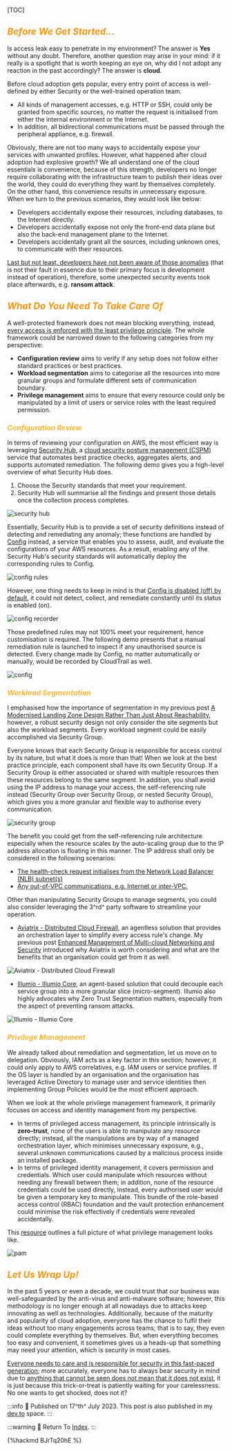 <style>
.fontColor {
  color: #FF5733;
}
.fontColor2 {
  color: #96A5A5;
}
.fontColorH2 {
  color: #FF960F
}
.fontColorH3{
  color: #FFB432
}
.fontColorH4{
  color: #F08080
}
.fontFace {
  font-weight: Bold;
  font-style: Italic;
}
table th:first-of-type {
    width: 5%;
}
table th:nth-of-type(2) {
    width: 10%;
}
table th:nth-of-type(3) {
    width: 5%;
}
</style>

[TOC]

## <span class="fontColorH2">*Before We Get Started...*</span>

Is access leak easy to penetrate in my environment? The answer is **Yes** without any doubt. Therefore, another question may arise in your mind: if it really is a spotlight that is worth keeping an eye on, why did I not adopt any reaction in the past accordingly? The answer is **cloud**.

Before cloud adoption gets popular, every entry point of access is well-defined by either Security or the well-trained operation team.

- All kinds of management accesses, e.g. HTTP or SSH, could only be granted from specific sources, no matter the request is initialised from either the internal environment or the Internet.
- In addition, all bidirectional communications must be passed through the peripheral appliance, e.g. firewall.

Obviously, there are not too many ways to accidentally expose your services with unwanted profiles. However, what happened after cloud adoption had explosive growth? We all understand one of the cloud essentials is convenience, because of this strength, developers no longer require collaborating with the infrastructure team to publish their ideas over the world, they could do everything they want by themselves completely. On the other hand, this convenience results in unnecessary exposure. When we turn to the previous scenarios, they would look like below:

- Developers accidentally expose their resources, including databases, to the Internet directly.
- Developers accidentally expose not only the front-end data plane but also the back-end management plane to the Internet.
- Developers accidentally grant all the sources, including unknown ones, to communicate with their resources.

<u>Last but not least, developers have not been aware of those anomalies</u> (that is not their fault in essence due to their primary focus is development instead of operation), therefore, some unexpected security events took place afterwards, e.g. **ransom attack**.

## <span class="fontColorH2">*What Do You Need To Take Care Of*</span>

A well-protected framework does not mean blocking everything, instead, <u>every access is enforced with the least privilege principle</u>. The whole framework could be narrowed down to the following categories from my perspective:

- **Configuration review** aims to verify if any setup does not follow either standard practices or best practices.
- **Workload segmentation** aims to categorise all the resources into more granular groups and formulate different sets of communication boundary.
- **Privilege management** aims to ensure that every resource could only be manipulated by a limit of users or service roles with the least required permission.

### <span class="fontColorH3">*Configuration Review*</span>

In terms of reviewing your configuration on AWS, the most efficient way is leveraging [Security Hub](https://www.youtube.com/watch?v=oBac-GAoZJ8), a [cloud security posture management (CSPM)](https://www.youtube.com/watch?v=V4wmb5KVmKM) service that automates best practice checks, aggregates alerts, and supports automated remediation. The following demo gives you a high-level overview of what Security Hub does.

1. Choose the Security standards that meet your requirement.
2. Security Hub will summarise all the findings and present those details once the collection process completes.

![security hub](https://dev-to-uploads.s3.amazonaws.com/uploads/articles/t5ynd10k1nhsyi3aayzb.gif)

Essentially, Security Hub is to provide a set of security definitions instead of detecting and remediating any anomaly; these functions are handled by [Config](https://www.youtube.com/watch?v=MJDuAvNEv64) instead, a service that enables you to assess, audit, and evaluate the configurations of your AWS resources. As a result, enabling any of the Security Hub's security standards will automatically deploy the corresponding rules to Config.

![config rules](https://hackmd.io/_uploads/Sy2nTe4K3.png)

However, one thing needs to keep in mind is that <u>Config is disabled (off) by default</u>, it could not detect, collect, and remediate constantly until its status is enabled (on).

![config recorder](https://hackmd.io/_uploads/SJ1daxVKn.png)

Those predefined rules may not 100% meet your requirement, hence customisation is required. The following demo presents that a manual remediation rule is launched to inspect if any unauthorised source is detected. Every change made by Config, no matter automatically or manually, would be recorded by CloudTrail as well.

![config](https://dev-to-uploads.s3.amazonaws.com/uploads/articles/frr8uz26tgq8y587caa3.gif)

### <span class="fontColorH3">*Workload Segmentation*</span>

I emphasised how the importance of segmentation in my previous post [A Modernised Landing Zone Design Rather Than Just About Reachability](https://bit.ly/modernised-landing-zone-design-rather-than-just-about-reachability#Multi-site-Access-Segmentation), however, a robust security design not only consider the site segments but also the workload segments. Every workload segment could be easily accomplished via Security Group.

Everyone knows that each Security Group is responsible for access control by its nature, but what it does is more than that! When we look at the best practice principle, each component shall have its own Security Group. If a Security Group is either associated or shared with multiple resources then these resources belong to the same segment. In addition, you shall avoid using the IP address to manage your access, the self-referencing rule instead (Security Group over Security Group, or nested Security Group), which gives you a more granular and flexible way to authorise every communication.

![security group](https://hackmd.io/_uploads/SkQOLztY3.png)

The benefit you could get from the self-referencing rule architecture especially when the resource scales by the auto-scaling group due to the IP address allocation is floating in this manner. The IP address shall only be considered in the following scenarios:

- <u>The health-check request initialises from the Network Load Balancer (NLB) subnet(s)</u>
- <u>Any out-of-VPC communications, e.g. Internet or inter-VPC.</u>

Other than manipulating Security Groups to manage segments, you could also consider leveraging the 3^rd^ party software to streamline your operation.

- [Aviatrix - Distributed Cloud Firewall](https://aviatrix.com/resources/distributedcloudfirewall/webinar-distributed-cloud-firewall-reduce-cloud-infrastructure-costs-and-improve-cloud-security), an agentless solution that provides an orchestration layer to simplify every access rule's change. My previous post [Enhanced Management of Multi-cloud Networking and Security](https://bit.ly/enhanced-management-multicloud-networking-security) introduced why Aviatrix is worth considering and what are the benefits that an organisation could get from it as well.

![Aviatrix - Distributed Cloud Firewall](https://aviatrix.com/wp-content/uploads/2023/05/DCF-images.png)

- [Illumio - Illumio Core](https://www.illumio.com/resource-center/illumio-core-demo), an agent-based solution that could decouple each service group into a more granular slice (micro-segment). Illumio also highly advocates why Zero Trust Segmentation matters, especially from the aspect of preventing ransom attacks.

![Illumio - Illumio Core](https://hackmd.io/_uploads/HJVlBtot3.png)

### <span class="fontColorH3">*Privilege Management*</span>

We already talked about remediation and segmentation, let us move on to delegation. Obviously, IAM acts as a key factor in this section; however, it could only apply to AWS correlatives, e.g. IAM users or service profiles. If the OS layer is handled by an organisation and the organisation has leveraged Active Directory to manage user and service identities then implementing Group Policies would be the most efficient approach.

When we look at the whole privilege management framework, it primarily focuses on access and identity management from my perspective.

- In terms of privileged access management, its principle intrinsically is **zero-trust**, none of the users is able to manipulate any resource directly; instead, all the manipulations are by way of a managed orchestration layer, which minimises unnecessary exposure, e.g., several unknown communications caused by a malicious process inside an installed package.
- In terms of privileged identity management, it covers permission and credentials. Which user could manipulate which resources without needing any firewall between them; in addition, none of the resource credentials could be used directly, instead, every authorised user would be given a temporary key to manipulate. This bundle of the role-based access control (RBAC) foundation and the vault protection enhancement could minimise the risk effectively if credentials were revealed accidentally.

This [resource](https://www.wallix.com/blog/what-is-pam-privileged-access-management/) outlines a full picture of what privilege management looks like.

![pam](https://hackmd.io/_uploads/S1L570xc2.png)

## <span class="fontColorH2">*Let Us Wrap Up!*</span>

In the past 5 years or even a decade, we could trust that our business was well-safeguarded by the anti-virus and anti-malware software; however, this methodology is no longer enough at all nowadays due to attacks keep innovating as well as technologies. Additionally, because of the maturity and popularity of cloud adoption, everyone has the chance to fulfil their ideas without too many engagements across teams; that is to say, they even could complete everything by themselves. But, when everything becomes too easy and convenient, it sometimes gives us a heads-up that something may need your attention, which is security in most cases.

<u>Everyone needs to care and is responsible for security in this fast-paced generation</u>; more accurately, everyone has to always bear security in mind due to <u>anything that cannot be seen does not mean that it does not exist</u>, it is just because this trick-or-treat is patiently waiting for your carelessness. No one wants to get shocked, does not it?

:::info
:date: Published on 17^th^ July 2023. This post is also published in my [dev.to](https://dev.to/@terrencec51229) space.
:::

:::warning
:repeat: Return To [Index](https://bit.ly/terrencec51229).
:::

{%hackmd BJrTq20hE %}